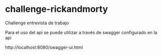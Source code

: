 # challenge-rickandmorty
Challenge entrevista de trabajo

Para el uso del api se puede utilizar a través de swagger configurado en la api

http://localhost:8080/swagger-ui.html
